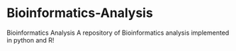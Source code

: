 # Bioinformatics-Analysis
Bioinformatics Analysis
A repository of Bioinformatics analysis implemented in python and R!
